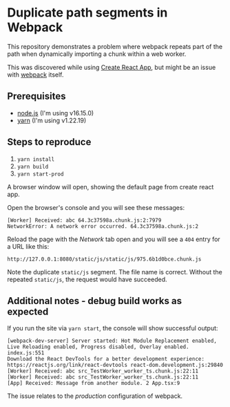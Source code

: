# Duplicate path segments in Webpack

This repository demonstrates a problem where webpack repeats part of the path when dynamically importing a chunk within a web worker.

This was discovered while using [Create React App](https://github.com/facebook/create-react-app#readme), but might be an issue with [webpack](https://webpack.js.org/) itself.

## Prerequisites

* [node.js](https://nodejs.org/en/) (I'm using v16.15.0)
* [yarn](https://yarnpkg.com/) (I'm using v1.22.19)

## Steps to reproduce

1. `yarn install`
2. `yarn build`
3. `yarn start-prod`

A browser window will open, showing the default page from create react app.

Open the browser's console and you will see these messages:
```
[Worker] Received: abc 64.3c37598a.chunk.js:2:7979
NetworkError: A network error occurred. 64.3c37598a.chunk.js:2
```

Reload the page with the _Network_ tab open and you will see a `404` entry for a URL like this:
```
http://127.0.0.1:8080/static/js/static/js/975.6b1d0bce.chunk.js
```
Note the duplicate `static/js` segment. The file name is correct. Without the repeated `static/js`, the request would have succeeded.
## Additional notes - debug build works as expected

If you run the site via `yarn start`, the console will show successful output:
```
[webpack-dev-server] Server started: Hot Module Replacement enabled, Live Reloading enabled, Progress disabled, Overlay enabled. index.js:551
Download the React DevTools for a better development experience: https://reactjs.org/link/react-devtools react-dom.development.js:29840
[Worker] Received: abc src_TestWorker_worker_ts.chunk.js:22:11
[Worker] Received: abc src_TestWorker_worker_ts.chunk.js:22:11
[App] Received: Message from another module. 2 App.tsx:9
```

The issue relates to the _production_ configuration of webpack.
